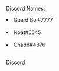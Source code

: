 <p>Discord Names:</p>
<li>Guard Boi#7777</li> ⠀
<li>Noat#5545</li>⠀
<li>Chadd#4876</li>⠀

<a href="https://server.cowbot.xyz">Discord</a>

